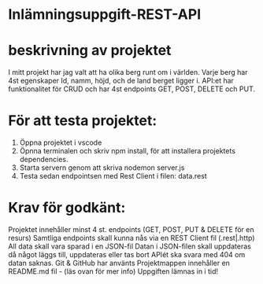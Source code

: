 # Inlämningsuppgift-REST-API

# beskrivning av projektet

I mitt projekt har jag valt att ha olika berg runt om i världen. Varje berg har 4st egenskaper Id, namm, höjd, och de land berget ligger i. API:et har funktionalitet för CRUD och har 4st endpoints GET, POST, DELETE och PUT.

# För att testa projektet:

1. Öppna projektet i vscode
2. Öpnna terminalen och skriv npm install, för att installera projektets dependencies.
3. Starta servern genom att skriva nodemon server.js
4. Testa sedan endpointsen med Rest Client i filen: data.rest

# Krav för godkänt:

Projektet innehåller minst 4 st. endpoints (GET, POST, PUT & DELETE för en resurs)
Samtliga endpoints skall kunna nås via en REST Client fil (.rest|.http)
All data skall vara sparad i en JSON-fil
Datan i JSON-filen skall uppdateras då något läggs till, uppdateras eller tas bort
APIét ska svara med 404 om datan saknas.
Git & GitHub har använts
Projektmappen innehåller en README.md fil - (läs ovan för mer info)
Uppgiften lämnas in i tid!
